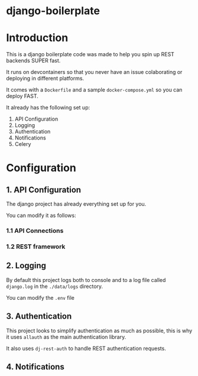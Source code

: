 # django-boilerplate

# Introduction

This is a django boilerplate code was made to help you spin up REST backends SUPER fast.

It runs on devcontainers so that you never have an issue colaborating or deploying in different platforms.

It comes with a `Dockerfile` and a sample `docker-compose.yml` so you can deploy FAST.

It already has the following set up:
1. API Configuration
2. Logging
3. Authentication
4. Notifications
5. Celery

# Configuration

## 1. API Configuration

The django project has already everything set up for you.

You can modify it as follows:
### 1.1 API Connections

### 1.2 REST framework

## 2. Logging

By default this project logs both to console and to a log file called `django.log` in the `./data/logs` directory.

You can modify the `.env` file

## 3. Authentication

This project looks to simplify authentication as much as possible, this is why it uses `allauth` as the main authentication library.

It also uses `dj-rest-auth` to handle REST authentication requests.

## 4. Notifications
